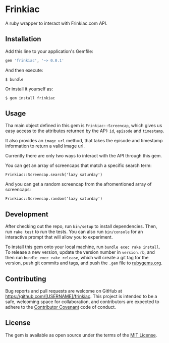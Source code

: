 # Frinkiac

A ruby wrapper to interact with Frinkiac.com API.

## Installation

Add this line to your application's Gemfile:

```ruby
gem 'frinkiac', '~> 0.0.1'
```

And then execute:

    $ bundle

Or install it yourself as:

    $ gem install frinkiac

## Usage

Tha main object defined in this gem is ```Frinkiac::Screencap```, which gives us easy access to the attributes returned by the API: ```id```, ```episode``` and ```timestamp```.

It also provides an ```image_url``` method, that takes the episode and timestamp information to return a valid image url.


Currently there are only two ways to interact with the API through this gem.

You can get an array of screencaps that match a specific search term:

```
Frinkiac::Screencap.search('lazy saturday')
```


And you can get a random screencap from the afromentioned array of screencaps:

```
Frinkiac::Screencap.random('lazy saturday')
```

## Development

After checking out the repo, run `bin/setup` to install dependencies. Then, run `rake test` to run the tests. You can also run `bin/console` for an interactive prompt that will allow you to experiment.

To install this gem onto your local machine, run `bundle exec rake install`. To release a new version, update the version number in `version.rb`, and then run `bundle exec rake release`, which will create a git tag for the version, push git commits and tags, and push the `.gem` file to [rubygems.org](https://rubygems.org).

## Contributing

Bug reports and pull requests are welcome on GitHub at https://github.com/[USERNAME]/frinkiac. This project is intended to be a safe, welcoming space for collaboration, and contributors are expected to adhere to the [Contributor Covenant](contributor-covenant.org) code of conduct.


## License

The gem is available as open source under the terms of the [MIT License](http://opensource.org/licenses/MIT).

